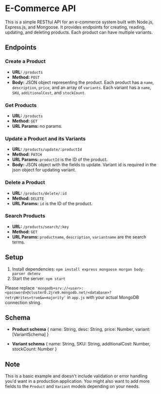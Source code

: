# E-Commerce API

This is a simple RESTful API for an e-commerce system built with Node.js, Express.js, and Mongoose. It provides endpoints for creating, reading, updating, and deleting products. Each product can have multiple variants.

## Endpoints

### Create a Product

- **URL:** `/products`
- **Method:** `POST`
- **Body:** JSON object representing the product. Each product has a `name`, `description`, `price`, and an array of `variants`. Each variant has a `name`, `SKU`, `additionalCost`, and `stockCount`.

### Get Products

- **URL:** `/products`
- **Method:** `GET`
- **URL Params:** no params.

### Update a Product and its Variants

- **URL:** `/products/update/:productId`
- **Method:** `PATCH`
- **URL Params:** `productId` is the ID of the product.
- **Body:** JSON object with the fields to update. Variant id is required in the json object for updating variant.

### Delete a Product

- **URL:** `/products/delete/:id`
- **Method:** `DELETE`
- **URL Params:** `id` is the ID of the product.

### Search Products

- **URL:** `/products/search/:key`
- **Method:** `GET`
- **URL Params:** `productname`, `description`, `variantname` are the search terms.

## Setup

1. Install dependencies: `npm install express mongoose morgan body-parser dotenv`
2. Start the server: `npm start`

Please replace `'mongodb+srv://<user>:<password>@cluster0.2jre9.mongodb.net/<database>?retryWrites=true&w=majority'` in `app.js` with your actual MongoDB connection string.

## Schema

- **Product schema**
{
    name: String,
    desc: String,
    price: Number,
    variant: [VariantSchema]
}

- **Variant schema**
{
    name: String,
    SKU: String,
    additionalCost: Number,
    stockCount: Number
}

## Note

This is a basic example and doesn't include validation or error handling you'd want in a production application. You might also want to add more fields to the `Product` and `Variant` models depending on your needs.